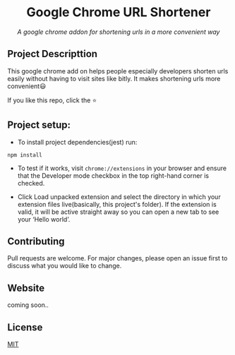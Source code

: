 <h1 align="center">
	Google Chrome URL Shortener
</h1>

<p align="center">
	<i>A google chrome addon for shortening urls in a more convenient way</i>
</p>

## Project Descripttion
This google chrome add on helps people especially developers shorten urls easily without having to visit sites like bitly. It makes shortening urls more convenient😃

If you like this repo, click the ⭐

## Project setup: 
- To install project dependencies(jest) run:
```
npm install
```
- To test if it works, visit ```chrome://extensions``` in your browser and ensure that the Developer mode checkbox in the top right-hand corner is checked.

- Click Load unpacked extension and select the directory in which your extension files live(basically, this project's folder). If the extension is valid, it will be active straight away so you can open a new tab to see your ‘Hello world’.


## Contributing
Pull requests are welcome. For major changes, please open an issue first to discuss what you would like to change.

## Website
coming soon..

## License
[MIT](https://choosealicense.com/licenses/mit/)
